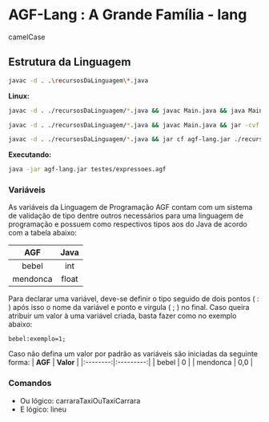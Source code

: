 # AGF-Lang : A Grande Família - lang #

camelCase

## Estrutura da Linguagem ##

```bash
javac -d . .\recursosDaLinguagem\*.java
```

**Linux:**

```bash
javac -d . ./recursosDaLinguagem/*.java && javac Main.java && java Main testes/expressoes.agf
```

```bash
javac -d . ./recursosDaLinguagem/*.java && javac Main.java && jar -cvf Main.java Main.class && jar -cfv agf-lang.jar Main.class
```

```bash
javac -d . ./recursosDaLinguagem/*.java && jar cf agf-lang.jar ./recursosDaLinguagem/*.class && jar cfe agf-lang.jar com.baeldung.jar.JarExample com/baeldung/jar/*.class
```

**Executando:**

```bash
java -jar agf-lang.jar testes/expressoes.agf
```

### Variáveis ###

As variáveis da Linguagem de Programação AGF contam com um sistema de validação de tipo dentre outros necessários para uma linguagem de programação e possuem como respectivos tipos aos do Java de acordo com a  tabela abaixo:

|  **AGF** | **Java** |
|:--------:|:--------:|
|   bebel  |    int   |
| mendonca |   float  |

Para declarar uma variável, deve-se definir o tipo seguido de dois pontos ( : ) após isso o nome da variável e ponto e virgula ( ; ) no final.
Caso queira atribuir um valor à uma variável criada, basta fazer como no exemplo abaixo:

```code
bebel:exemplo=1;
```

Caso não defina um valor por padrão as variáveis são iniciadas da seguinte forma:
|  **AGF** | **Valor** |
|:--------:|:---------:|
|   bebel  |     0     |
| mendonca |    0,0    |

### Comandos ###

- Ou lógico: carraraTaxiOuTaxiCarrara
- E lógico: lineu
